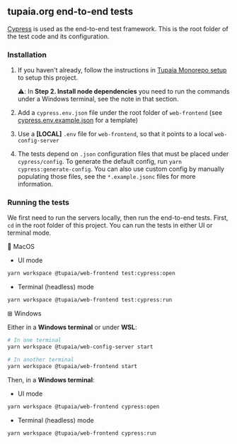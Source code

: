 ## tupaia.org end-to-end tests

[Cypress](https://www.cypress.io/) is used as the end-to-end test framework. This is the root folder of the test code and its configuration.

### Installation

1. If you haven't already, follow the instructions in [Tupaia Monorepo setup](https://docs.beyondessential.com.au/books/software-development/page/tupaia-monorepo-setup) to setup this project.

   ⚠️: In **Step 2. Install node dependencies** you need to run the commands under a Windows terminal, see the note in that section.

2. Add a `cypress.env.json` file under the root folder of `web-frontend` (see [cypress.env.example.json](https://github.com/beyondessential/tupaia/tree/dev/packages/web-frontend/cypress.env.example.json) for a template)
3. Use a **[LOCAL]** `.env` file for `web-frontend`, so that it points to a local `web-config-server`
4. The tests depend on `.json` configuration files that must be placed under `cypress/config`. To generate the default config, run `yarn cypress:generate-config`. You can also use custom config by manually populating those files, see the `*.example.jsonc` files for more information.

### Running the tests

We first need to run the servers locally, then run the end-to-end tests. First, `cd` in the root folder of this project. You can run the tests in either UI or terminal mode.

🍎 MacOS

- UI mode

```bash
yarn workspace @tupaia/web-frontend test:cypress:open
```

- Terminal (headless) mode

```bash
yarn workspace @tupaia/web-frontend test:cypress:run
```

⊞ Windows

Either in a **Windows terminal** or under **WSL**:

```bash
# In one terminal
yarn workspace @tupaia/web-config-server start

# In another terminal
yarn workspace @tupaia/web-frontend start
```

Then, in a **Windows terminal**:

- UI mode

```bash
yarn workspace @tupaia/web-frontend cypress:open
```

- Terminal (headless) mode

```bash
yarn workspace @tupaia/web-frontend cypress:run
```

